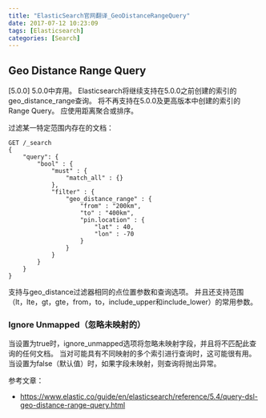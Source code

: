```yaml
---
title: "ElasticSearch官网翻译_GeoDistanceRangeQuery"
date: 2017-07-12 10:23:09
tags: [Elasticsearch]
categories: [Search]
---
```


## Geo Distance Range Query

[5.0.0] 5.0.0中弃用。 Elasticsearch将继续支持在5.0.0之前创建的索引的geo_distance_range查询。 将不再支持在5.0.0及更高版本中创建的索引的Range Query。 应使用距离聚合或排序。

过滤某一特定范围内存在的文档：

```
GET /_search
{
    "query": {
        "bool" : {
            "must" : {
                "match_all" : {}
            },
            "filter" : {
                "geo_distance_range" : {
                    "from" : "200km",
                    "to" : "400km",
                    "pin.location" : {
                        "lat" : 40,
                        "lon" : -70
                    }
                }
            }
        }
    }
}
```

支持与geo_distance过滤器相同的点位置参数和查询选项。 并且还支持范围（lt，lte，gt，gte，from，to，include_upper和include_lower）的常用参数。

### Ignore Unmapped（忽略未映射的）

当设置为true时，ignore_unmapped选项将忽略未映射字段，并且将不匹配此查询的任何文档。 当对可能具有不同映射的多个索引进行查询时，这可能很有用。 当设置为false（默认值）时，如果字段未映射，则查询将抛出异常。

参考文章：

- https://www.elastic.co/guide/en/elasticsearch/reference/5.4/query-dsl-geo-distance-range-query.html

